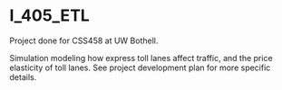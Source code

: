 # I_405_ETL

Project done for CSS458 at UW Bothell.

Simulation modeling how express toll lanes affect traffic, and the price elasticity of toll lanes. 
See project development plan for more specific details.
